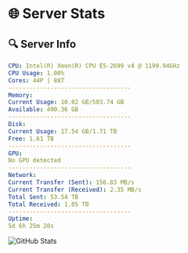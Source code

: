 # 🌐 Server Stats
## 🔍 Server Info
```yaml
CPU: Intel(R) Xeon(R) CPU E5-2699 v4 @ 1199.94GHz
CPU Usage: 1.00%
Cores: 44P | 88T
-----------------------------------
Memory:
Current Usage: 10.02 GB/503.74 GB
Available: 490.36 GB
-----------------------------------
Disk:
Current Usage: 17.54 GB/1.71 TB
Free: 1.61 TB
-----------------------------------
GPU:
No GPU detected
-----------------------------------
Network:
Current Transfer (Sent): 156.83 MB/s
Current Transfer (Received): 2.35 MB/s
Total Sent: 53.54 TB
Total Received: 1.05 TB
-----------------------------------
Uptime:
5d 6h 25m 20s
```
![GitHub Stats](https://img.shields.io/badge/Updated-2025-02-13_05:08:38-blue)